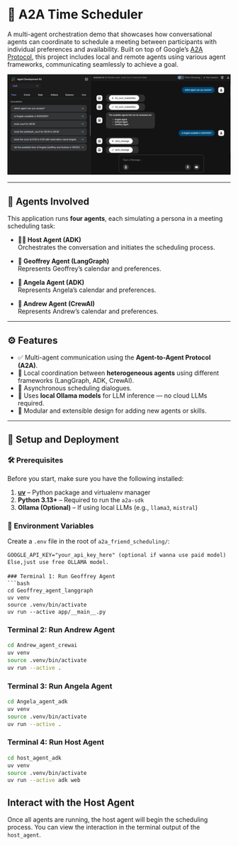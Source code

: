 # 🤝 A2A Time Scheduler

A multi-agent orchestration demo that showcases how conversational agents can coordinate to schedule a meeting between participants with individual preferences and availability. Built on top of Google’s [A2A Protocol](https://ai.google.dev/docs/a2a_overview), this project includes local and remote agents using various agent frameworks, communicating seamlessly to achieve a goal.

![A2A Time Scheduler](docs/images/a2a.png)

---

## 🧠 Agents Involved

This application runs **four agents**, each simulating a persona in a meeting scheduling task:

- **🧑‍💼 Host Agent (ADK)**  
  Orchestrates the conversation and initiates the scheduling process.

- **📅 Geoffrey Agent (LangGraph)**  
  Represents Geoffrey’s calendar and preferences.

- **📅 Angela Agent (ADK)**  
  Represents Angela’s calendar and preferences.

- **📅 Andrew Agent (CrewAI)**  
  Represents Andrew’s calendar and preferences.

---

## ⚙️ Features

- ✅ Multi-agent communication using the **Agent-to-Agent Protocol (A2A)**.
- 🔄 Local coordination between **heterogeneous agents** using different frameworks (LangGraph, ADK, CrewAI).
- 💬 Asynchronous scheduling dialogues.
- 🧪 Uses **local Ollama models** for LLM inference — no cloud LLMs required.
- 📁 Modular and extensible design for adding new agents or skills.

---

## 🚀 Setup and Deployment

### 🛠️ Prerequisites

Before you start, make sure you have the following installed:

1. [**uv**](https://docs.astral.sh/uv/getting-started/installation/) – Python package and virtualenv manager
2. **Python 3.13+** – Required to run the `a2a-sdk`
3. **Ollama (Optional)** – If using local LLMs (e.g., `llama3`, `mistral`)

### 🔐 Environment Variables

Create a `.env` file in the root of `a2a_friend_scheduling/`:

```env
GOOGLE_API_KEY="your_api_key_here" (optional if wanna use paid model)
Else,just use free OLLAMA model.

### Terminal 1: Run Geoffrey Agent
```bash
cd Geoffrey_agent_langgraph
uv venv
source .venv/bin/activate
uv run --active app/__main__.py
```

### Terminal 2: Run Andrew Agent
```bash
cd Andrew_agent_crewai
uv venv
source .venv/bin/activate
uv run --active .
```

### Terminal 3: Run Angela Agent
```bash
cd Angela_agent_adk
uv venv
source .venv/bin/activate
uv run --active .
```

### Terminal 4: Run Host Agent
```bash
cd host_agent_adk
uv venv
source .venv/bin/activate
uv run --active adk web      
```

## Interact with the Host Agent

Once all agents are running, the host agent will begin the scheduling process. You can view the interaction in the terminal output of the `host_agent`.


